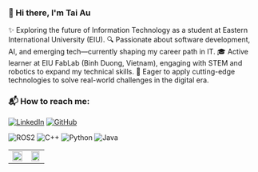 ### 👋 Hi there, I'm Tai Au
✨ Exploring the future of Information Technology as a student at Eastern International University (EIU).
🔍 Passionate about software development, AI, and emerging tech—currently shaping my career path in IT.
🎓 Active learner at EIU FabLab (Binh Duong, Vietnam), engaging with STEM and robotics to expand my technical skills.
🌱 Eager to apply cutting-edge technologies to solve real-world challenges in the digital era.


### 📬 How to reach me:

[![LinkedIn](https://img.shields.io/badge/LinkedIn-blue?logo=linkedin)](https://www.linkedin.com/in/t%C3%A0i-%C3%A2u-d%C6%B0%C6%A1ng-14a716363/)
[![GitHub](https://img.shields.io/badge/GitHub-000?logo=github)](https://github.com/AuDuongTai27)


![ROS2](https://img.shields.io/badge/ROS-22314E?style=for-the-badge&logo=ros&logoColor=white)
![C++](https://img.shields.io/badge/C++-00599C?style=for-the-badge&logo=c%2B%2B&logoColor=white)
![Python](https://img.shields.io/badge/Python-3776AB?style=for-the-badge&logo=python&logoColor=white)
![Java](https://img.shields.io/badge/Java-ED8B00?style=for-the-badge&logo=java&logoColor=white)



<table>
  <tr>
    <td align="center" width="50%">
      <img src="https://github-readme-stats.vercel.app/api/top-langs/?username=AuDuongTai27&layout=compact&langs_count=8&theme=default" width="100%" />
    </td>
    <td align="center" width="50%">
      <img src="https://github-readme-stats.vercel.app/api?username=AuDuongTai27&show_icons=true&theme=default&count_private=true" width="90%"/>
    </td>
  </tr>
</table>
